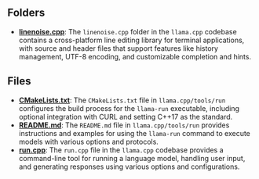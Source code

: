 ## Folders
- **[linenoise.cpp](run/linenoise.cpp.driver.md)**: The `linenoise.cpp` folder in the `llama.cpp` codebase contains a cross-platform line editing library for terminal applications, with source and header files that support features like history management, UTF-8 encoding, and customizable completion and hints.

## Files
- **[CMakeLists.txt](run/CMakeLists.txt.driver.md)**: The `CMakeLists.txt` file in `llama.cpp/tools/run` configures the build process for the `llama-run` executable, including optional integration with CURL and setting C++17 as the standard.
- **[README.md](run/README.md.driver.md)**: The `README.md` file in `llama.cpp/tools/run` provides instructions and examples for using the `llama-run` command to execute models with various options and protocols.
- **[run.cpp](run/run.cpp.driver.md)**: The `run.cpp` file in the `llama.cpp` codebase provides a command-line tool for running a language model, handling user input, and generating responses using various options and configurations.

